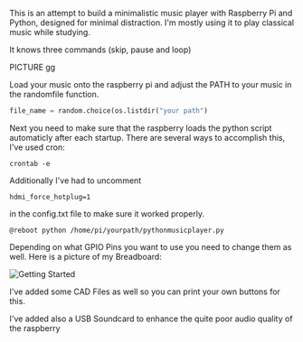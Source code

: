 This is an attempt to build a minimalistic music player with Raspberry Pi and Python, designed for minimal distraction. I'm mostly using it to play classical music while studying.

It knows three commands (skip, pause and loop)

PICTURE gg

Load your music onto the raspberry pi and adjust the PATH to your music in the randomfile function.

```python
file_name = random.choice(os.listdir("your path")
```

Next you need to make sure that the raspberry loads the python script automaticly after each startup. There are several ways to accomplish this, I've used cron:

```
crontab -e
```

Additionally I've had to uncomment

```
hdmi_force_hotplug=1
```

in the config.txt file to make sure it worked properly.

```
@reboot python /home/pi/yourpath/pythonmusicplayer.py
```

Depending on what GPIO Pins you want to use you need to change them as well. Here is a picture of my Breadboard:

![Getting Started](pictures/picture1.JPG)

I've added some CAD Files as well so you can print your own buttons for this.

I've added also a USB Soundcard to enhance the quite poor audio quality of the raspberry
